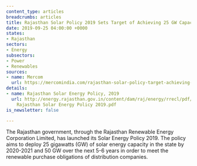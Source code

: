 ```yaml
---
content_type: articles
breadcrumbs: articles
title: Rajasthan Solar Policy 2019 Sets Target of Achieving 25 GW Capacity by FY 2020-21
date: 2019-09-25 04:00:00 +0000
states:
- Rajasthan
sectors:
- Energy
subsectors:
- Power
- Renewables
sources:
- name: Mercom
  url: https://mercomindia.com/rajasthan-solar-policy-target-achieving-25gw-capacity/
details:
- name: Rajasthan Solar Energy Policy, 2019
  url: http://energy.rajasthan.gov.in/content/dam/raj/energy/rrecl/pdf/Home Page/Draft
    Rajasthan Solar Energy Policy 2019.pdf
is_newsletter: false

---
```

The Rajasthan government, through the Rajasthan Renewable Energy Corporation Limited, has launched its Solar Energy Policy 2019. The policy aims to deploy 25 gigawatts (GW) of solar energy capacity in the state by 2020-2021 and 50 GW over the next 5-6 years in order to meet the renewable purchase obligations of distribution companies.
